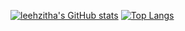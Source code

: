 [![leehzitha's GitHub stats](https://github-readme-stats.vercel.app/api?username=leehzitha&bg_color=0,1a1a1a,2b2b2b&text_color=7fffd4&title_color=7fffd4&icon_color=7fffd4&hide_border=true)](https://github.com/leehzitha/github-readme-stats) [![Top Langs](https://github-readme-stats.vercel.app/api/top-langs/?username=leehzitha&layout=compact&hide_border=true&bg_color=0,1a1a1a,2b2b2b&text_color=7fffd4&title_color=7fffd4&icon_color=7fffd4)](https://github.com/leehzitha/github-readme-stats)





